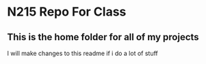 # N215 Repo For Class

## This is the home folder for all of my projects

I will make changes to this readme if i do a lot of stuff
